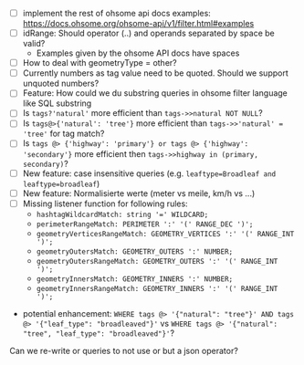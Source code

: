 - [ ] implement the rest of ohsome api docs examples: https://docs.ohsome.org/ohsome-api/v1/filter.html#examples
- [ ] idRange: Should operator (..) and operands separated by space be valid?
  - Examples given by the ohsome API docs have spaces
- [ ] How to deal with geometryType = other?
- [ ] Currently numbers as tag value need to be quoted. Should we support unquoted numbers?
- [ ] Feature: How could we du substring queries in ohsome filter language like SQL substring
- [ ] Is `tags?'natural'` more efficient than `tags->>natural NOT NULL`?
- [ ] Is `tags@>{'natural': 'tree'}` more efficient than `tags->>'natural' = 'tree'` for tag match?
- [ ] Is `tags @> {'highway': 'primary'} or tags @> {'highway': 'secondary'}` more efficient then `tags->>highway in (primary, secondary)`?
- [ ] New feature: case insensitive queries (e.g. `leaftype=Broadleaf and leaftype=broadleaf`)
- [ ] New feature: Normalisierte werte (meter vs meile, km/h vs ...)
- [ ] Missing listener function for following rules:
    - `hashtagWildcardMatch: string '=' WILDCARD;`
    - `perimeterRangeMatch: PERIMETER ':' '(' RANGE_DEC ')';`
    - `geometryVerticesRangeMatch: GEOMETRY_VERTICES ':' '(' RANGE_INT ')';`
    - `geometryOutersMatch: GEOMETRY_OUTERS ':' NUMBER;`
    - `geometryOutersRangeMatch: GEOMETRY_OUTERS ':' '(' RANGE_INT ')';`
    - `geometryInnersMatch: GEOMETRY_INNERS ':' NUMBER;`
    - `geometryInnersRangeMatch: GEOMETRY_INNERS ':' '(' RANGE_INT ')';`
- potential enhancement: `WHERE tags @> '{"natural": "tree"}' AND tags @> '{"leaf_type": "broadleaved"}'` vs `WHERE tags @> '{"natural": "tree", "leaf_type": "broadleaved"}'`?




Can we re-write or queries to not use or but a json operator?
